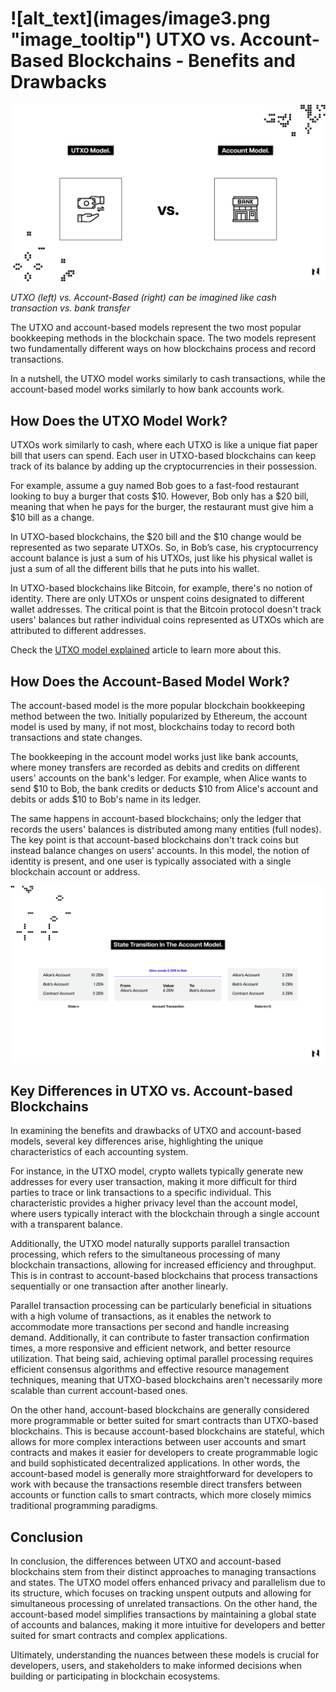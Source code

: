 



<h1>
![alt_text](images/image3.png "image_tooltip")
UTXO vs. Account-Based Blockchains - Benefits and Drawbacks</h1>



![alt_text](images/image1.png "image_tooltip")


_UTXO (left) vs. Account-Based (right) can be imagined like cash transaction vs. bank transfer_

The UTXO and account-based models represent the two most popular bookkeeping methods in the blockchain space. The two models represent two fundamentally different ways on how blockchains process and record transactions.

In a nutshell, the UTXO model works similarly to cash transactions, while the account-based model works similarly to how bank accounts work.

<h2>How Does the UTXO Model Work?</h2>

UTXOs work similarly to cash, where each UTXO is like a unique fiat paper bill that users can spend. Each user in UTXO-based blockchains can keep track of its balance by adding up the cryptocurrencies in their possession. 

For example, assume a guy named Bob goes to a fast-food restaurant looking to buy a burger that costs $10. However, Bob only has a $20 bill, meaning that when he pays for the burger, the restaurant must give him a $10 bill as a change.

In UTXO-based blockchains, the $20 bill and the $10 change would be represented as two separate UTXOs. So, in Bob’s case, his cryptocurrency account balance is just a sum of his UTXOs, just like his physical wallet is just a sum of all the different bills that he puts into his wallet.

In UTXO-based blockchains like Bitcoin, for example, there's no notion of identity. There are only UTXOs or unspent coins designated to different wallet addresses. The critical point is that the Bitcoin protocol doesn't track users' balances but rather individual coins represented as UTXOs which are attributed to different addresses.

Check the [UTXO model explained](https://docs.google.com/document/d/1kr1BhaQhJLywOXkLyL6vIuo_czdgmW184ND01qvpHmA/edit?usp=sharing) article to learn more about this. 

<h2>How Does the Account-Based Model Work?</h2>

The account-based model is the more popular blockchain bookkeeping method between the two. Initially popularized by Ethereum, the account model is used by many, if not most, blockchains today to record both transactions and state changes.

The bookkeeping in the account model works just like bank accounts, where money transfers are recorded as debits and credits on different users' accounts on the bank's ledger. For example, when Alice wants to send $10 to Bob, the bank credits or deducts $10 from Alice's account and debits or adds $10 to Bob's name in its ledger. 

The same happens in account-based blockchains; only the ledger that records the users' balances is distributed among many entities (full nodes). The key point is that account-based blockchains don't track coins but instead balance changes on users' accounts. In this model, the notion of identity is present, and one user is typically associated with a single blockchain account or address.



![alt_text](images/image2.png "image_tooltip")


<h2>Key Differences in UTXO vs. Account-based Blockchains</h2>

In examining the benefits and drawbacks of UTXO and account-based models, several key differences arise, highlighting the unique characteristics of each accounting system.

For instance, in the UTXO model, crypto wallets typically generate new addresses for every user transaction, making it more difficult for third parties to trace or link transactions to a specific individual. This characteristic provides a higher privacy level than the account model, where users typically interact with the blockchain through a single account with a transparent balance. 

Additionally, the UTXO model naturally supports parallel transaction processing, which refers to the simultaneous processing of many blockchain transactions, allowing for increased efficiency and throughput. This is in contrast to account-based blockchains that process transactions sequentially or one transaction after another linearly.

Parallel transaction processing can be particularly beneficial in situations with a high volume of transactions, as it enables the network to accommodate more transactions per second and handle increasing demand. Additionally, it can contribute to faster transaction confirmation times, a more responsive and efficient network, and better resource utilization. That being said, achieving optimal parallel processing requires efficient consensus algorithms and effective resource management techniques, meaning that UTXO-based blockchains aren't necessarily more scalable than current account-based ones.

On the other hand, account-based blockchains are generally considered more programmable or better suited for smart contracts than UTXO-based blockchains. This is because account-based blockchains are stateful, which allows for more complex interactions between user accounts and smart contracts and makes it easier for developers to create programmable logic and build sophisticated decentralized applications. In other words, the account-based model is generally more straightforward for developers to work with because the transactions resemble direct transfers between accounts or function calls to smart contracts, which more closely mimics traditional programming paradigms.

<h2>Conclusion</h2>

In conclusion, the differences between UTXO and account-based blockchains stem from their distinct approaches to managing transactions and states. The UTXO model offers enhanced privacy and parallelism due to its structure, which focuses on tracking unspent outputs and allowing for simultaneous processing of unrelated transactions. On the other hand, the account-based model simplifies transactions by maintaining a global state of accounts and balances, making it more intuitive for developers and better suited for smart contracts and complex applications.

Ultimately, understanding the nuances between these models is crucial for developers, users, and stakeholders to make informed decisions when building or participating in blockchain ecosystems.

